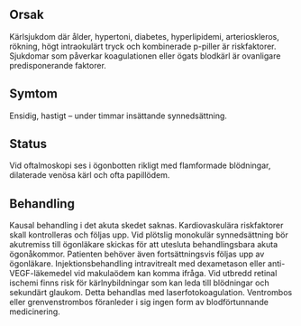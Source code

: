 ## Orsak

Kärlsjukdom där ålder, hypertoni, diabetes, hyperlipidemi, arterioskleros, rökning, högt intraokulärt tryck och kombinerade p-piller är riskfaktorer. Sjukdomar som påverkar koagulationen eller ögats blodkärl är ovanligare predisponerande faktorer.

## Symtom

Ensidig, hastigt – under timmar insättande synnedsättning.

## Status

Vid oftalmoskopi ses i ögonbotten rikligt med flamformade blödningar, dilaterade venösa kärl och ofta papillödem.

## Behandling

Kausal behandling i det akuta skedet saknas. Kardiovaskulära riskfaktorer skall kontrolleras och följas upp. Vid plötslig monokulär synnedsättning bör akutremiss till ögonläkare skickas för att utesluta behandlingsbara akuta ögonåkommor. Patienten behöver även fortsättningsvis följas upp av ögonläkare. Injektionsbehandling intravitrealt med dexametason eller anti-VEGF-läkemedel vid makulaödem kan komma ifråga. Vid utbredd retinal ischemi finns risk för kärlnybildningar som kan leda till blödningar och sekundärt glaukom. Detta behandlas med laserfotokoagulation. Ventrombos eller grenvenstrombos föranleder i sig ingen form av blodförtunnande medicinering.

